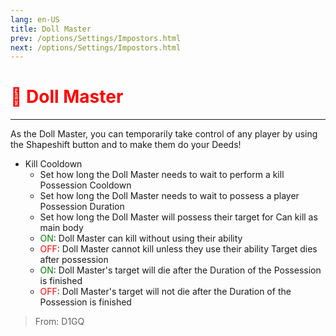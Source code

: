 ```yaml
---
lang: en-US
title: Doll Master
prev: /options/Settings/Impostors.html
next: /options/Settings/Impostors.html
---
```


# <font color=red>🎎 <b>Doll Master</b></font> <Badge text="Experimental" type="tip" vertical="middle"/>
---

As the Doll Master, you can temporarily take control of any player by using the Shapeshift button and to make them do your Deeds!

* Kill Cooldown
  * Set how long the Doll Master needs to wait to perform a kill
Possession Cooldown
  * Set how long the Doll Master needs to wait to possess a player
Possession Duration
  * Set how long the Doll Master will possess their target for
Can kill as main body
  * <font color=green>ON</font>: Doll Master can kill without using their ability
  * <font color=red>OFF</font>: Doll Master cannot kill unless they use their ability
Target dies after possession
  * <font color=green>ON</font>: Doll Master's target will die after the Duration of the Possession is finished
  * <font color=red>OFF</font>: Doll Master's target will not die after the Duration of the Possession is finished


> From: D1GQ